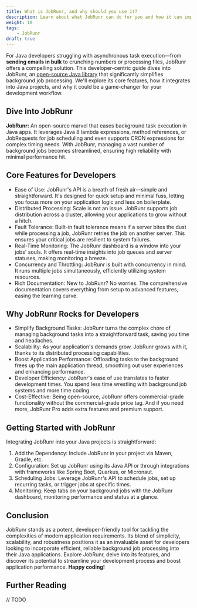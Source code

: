 ```yaml
---
title: What is JobRunr, and why should you use it?
description: Learn about what JobRunr can do for you and how it can improve your daily development workflow.
weight: 10  
tags:
    - JobRunr
draft: true
---
```

For Java developers struggling with asynchronous task execution—from __sending emails in bulk__ to crunching numbers or processing files, JobRunr offers a compelling solution. This developer-centric guide dives into JobRunr, an [open-source Java library](https://github.com/jobrunr/jobrunr) that significantly simplifies background job processing. We'll explore its core features, how it integrates into Java projects, and why it could be a game-changer for your development workflow.

## Dive Into JobRunr
**JobRunr:** An open-source marvel that eases background task execution in Java apps. It leverages Java 8 lambda expressions, method references, or JobRequests for job scheduling and even supports CRON expressions for complex timing needs. With JobRunr, managing a vast number of background jobs becomes streamlined, ensuring high reliability with minimal performance hit.

## Core Features for Developers
- Ease of Use: JobRunr's API is a breath of fresh air—simple and straightforward. It's designed for quick setup and minimal fuss, letting you focus more on your application logic and less on boilerplate.
- Distributed Processing: Scale is not an issue. JobRunr supports job distribution across a cluster, allowing your applications to grow without a hitch.
- Fault Tolerance: Built-in fault tolerance means if a server bites the dust while processing a job, JobRunr retries the job on another server. This ensures your critical jobs are resilient to system failures.
- Real-Time Monitoring: The JobRunr dashboard is a window into your jobs' souls. It offers real-time insights into job queues and server statuses, making monitoring a breeze.
- Concurrency and Throttling: JobRunr is built with concurrency in mind. It runs multiple jobs simultaneously, efficiently utilizing system resources.
- Rich Documentation: New to JobRunr? No worries. The comprehensive documentation covers everything from setup to advanced features, easing the learning curve.


## Why JobRunr Rocks for Developers
- Simplify Background Tasks: JobRunr turns the complex chore of managing background tasks into a straightforward task, saving you time and headaches.
- Scalability: As your application's demands grow, JobRunr grows with it, thanks to its distributed processing capabilities.
- Boost Application Performance: Offloading tasks to the background frees up the main application thread, smoothing out user experiences and enhancing performance.
- Developer Efficiency: JobRunr's ease of use translates to faster development times. You spend less time wrestling with background job systems and more time coding.
- Cost-Effective: Being open-source, JobRunr offers commercial-grade functionality without the commercial-grade price tag. And if you need more, JobRunr Pro adds extra features and premium support.


## Getting Started with JobRunr
Integrating JobRunr into your Java projects is straightforward:

1. Add the Dependency: Include JobRunr in your project via Maven, Gradle, etc.
2. Configuration: Set up JobRunr using its Java API or through integrations with frameworks like Spring Boot, Quarkus, or Micronaut.
3. Scheduling Jobs: Leverage JobRunr's API to schedule jobs, set up recurring tasks, or trigger jobs at specific times.
4. Monitoring: Keep tabs on your background jobs with the JobRunr dashboard, monitoring performance and status at a glance.


## Conclusion
JobRunr stands as a potent, developer-friendly tool for tackling the complexities of modern application requirements. Its blend of simplicity, scalability, and robustness positions it as an invaluable asset for developers looking to incorporate efficient, reliable background job processing into their Java applications. Explore JobRunr, delve into its features, and discover its potential to streamline your development process and boost application performance. **Happy coding!**


## Further Reading
// TODO